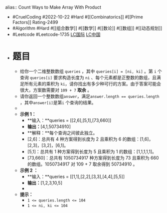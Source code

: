alias:: Count Ways to Make Array With Product

- #CruelCoding #2022-10-22 #Hard #[[Combinatorics]] #[[Prime Factors]] Rating-2499
- #Algorithm #Hard #[[组合数学]] #[[数学]] #[[数论]] #[[数组]] #[[动态规划]]
- #Leetcode #Leetcode-1735 [LC国际](https://leetcode.com/problems/count-ways-to-make-array-with-product/) [LC中国](https://leetcode.cn/problems/count-ways-to-make-array-with-product/)
- # 题目
	- 给你一个二维整数数组 `queries` ，其中 `queries[i] = [ni, ki]` 。第 `i` 个查询 `queries[i]` 要求构造长度为 `ni` 、每个元素都是正整数的数组，且满足所有元素的乘积为 `ki`，请你找出有多少种可行的方案。由于答案可能会很大，方案数需要对 `109 + 7` **取余** 。
	- 请你返回一个整数数组`answer`，满足`answer.length == queries.length` ，其中`answer[i]`是第`i` 个查询的结果。
	-
	- **示例 1：**
		- **输入：**queries = [[2,6],[5,1],[73,660]]
		- **输出：**[4,1,50734910]
		- **解释：**每个查询之间彼此独立。
		- [2,6]：总共有 4 种方案得到长度为 2 且乘积为 6 的数组：[1,6]，[2,3]，[3,2]，[6,1]。
		- [5,1]：总共有 1 种方案得到长度为 5 且乘积为 1 的数组：[1,1,1,1,1]。
		- [73,660]：总共有 1050734917 种方案得到长度为 73 且乘积为 660 的数组。1050734917 对 109 + 7 取余得到 50734910 。
	- **示例 2 ：**
		- **输入：**queries = [[1,1],[2,2],[3,3],[4,4],[5,5]]
		- **输出：**[1,2,3,10,5]
		-
	- **提示：**
		- `1 <= queries.length <= 104`
		- `1 <= ni, ki <= 104`